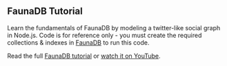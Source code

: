 ## FaunaDB Tutorial

Learn the fundamentals of FaunaDB by modeling a twitter-like social graph in Node.js. Code is for reference only - you must create the required collections & indexes in [FaunaDB](https://fauna.com) to run this code. 

Read the full [FaunaDB tutorial](https://fireship.io/lessons/fauna-db-quickstart) or [watch it on YouTube](https://youtu.be/2CipVwISumA). 

